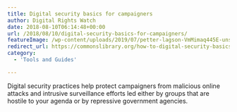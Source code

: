 ```yaml
---
title: Digital security basics for campaigners
author: Digital Rights Watch
date: 2018-08-10T06:14:48+00:00
url: /2018/08/10/digital-security-basics-for-campaigners/
featureImage: /wp-content/uploads/2019/07/petter-lagson-VmMimaq445E-unsplash-1080x720-1.jpg
redirect_url: https://commonslibrary.org/how-to-digital-security-basics-for-campaigners/
category:
  - 'Tools and Guides'

---
```

Digital security practices help protect campaigners from malicious online attacks and intrusive surveillance efforts led either by groups that are hostile to your agenda or by repressive government agencies.
